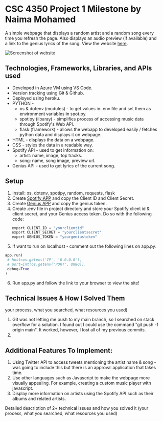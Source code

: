 # CSC 4350 Project 1 Milestone by Naima Mohamed 
A simple webpage that displays a random artist and a random song every time you refresh the page.
Also displays an audio preview (if available) and a link to the genius lyrics of the song.
View the website [here](http://example.com/ "website link").
 
![Screenshot of website](https://github.com/csc4350-f21/project1-nmohamed6/blob/main/static/project1pg.png "Screenshot of website")

## Technologies, Frameworks, Libraries, and APIs used
* Developed in Azure VM using VS Code. 
* Version tracking using Git & Github.
* Deployed using heroku.
* PYTHON - 
  * os & dotenv (modules) - to get values in .env file and set them as environment variables in spot.py.
  * spotipy (libaray) - simplifies process of accessing music data through Spotify's Web API.
  * flask (framework) - allows the webapp to developed easily / fetches python data and displays it on webpage.
* HTML - displays the data on a webpage.
* CSS - styles the data in a readable way.
* Spotify API - used to get information on: 
   *  artist: name, image, top tracks.
   *  song: name, song image, preview url.
* Genius API - used to get lyrics of the current song.
 
 
## Setup
1. Install: os, dotenv, spotipy, random, requests, flask
2. Create [Spotify APP](https://developer.spotify.com/documentation/web-api/ "Spotify API") and copy the Client ID and Client Secret.
3. Create [Genius APP](https://docs.genius.com/ "Genius API") and copy the genius token.
4. Create .env file in project directory and store your Spotify client id & client secret, and your Genius access token. Do so with the following code:
  ```python
     export CLIENT_ID = "yourclientid"
     export CLIENT_SECRET = "yourclientsecret"
     export GENIUS_TOKEN = "yourgeniustoken"
   ```
 5. If want to run on localhost - comment out the following lines on app.py:
   ```python
   app.run(
    # host=os.getenv('IP', '0.0.0.0'),
    # port=int(os.getenv('PORT', 8080)),
    debug=True
   )
   ```
  6. Run app.py and follow the link to your browser to view the site!



## Technical Issues & How I Solved Them
your process, what you searched, what resources you used)
1. Git was not letting me push to my main branch, so I searched on stack overflow for a solution. I found out I could use the command "git push -f origin main". It worked, however, I lost all of my previous commits.
2. 

## Additional Features To Implement:
1. Using Twitter API to access tweets mentioning the artist name & song - was going to include this but there is an approval application that takes time.
2. Use other languages such as Javascript to make the webpage more visually appealing. For example, creating a custom music player with javascript.
3. Display more information on artists using the Spotify API such as their albums and related artists.


Detailed description of 2+ technical issues and how you solved it (your process, what you searched, what resources you used)


